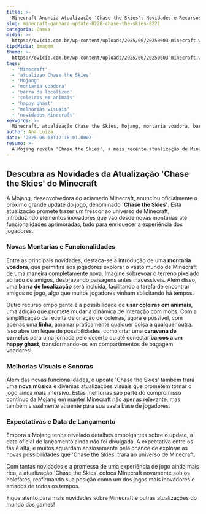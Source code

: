 ```yaml
---
title: >-
  Minecraft Anuncia Atualização 'Chase the Skies': Novidades e Recursos Inéditos
slug: minecraft-ganhara-update-8220-chase-the-skies-8221
categoria: Games
midia: >-
  https://ovicio.com.br/wp-content/uploads/2025/06/20250603-minecraft.webp
tipoMidia: imagem
thumb: >-
  https://ovicio.com.br/wp-content/uploads/2025/06/20250603-minecraft.webp
tags:
  - 'Minecraft'
  - 'atualizao Chase the Skies'
  - 'Mojang'
  - 'montaria voadora'
  - 'barra de localizao'
  - 'coleiras em animais'
  - 'happy ghast'
  - 'melhorias visuais'
  - 'novidades Minecraft'
keywords: >-
  Minecraft, atualização Chase the Skies, Mojang, montaria voadora, barra de localização, coleiras em animais, happy ghast, melhorias visuais, novidades Minecraft
author: Ana Luiza
data: '2025-06-03T12:18:01.000Z'
resumo: >-
  A Mojang revela 'Chase the Skies', a mais recente atualização de Minecraft que promete transformar a experiência de jogo com novas montarias, funcionalidades e melhorias visuais.
---
```


## Descubra as Novidades da Atualização 'Chase the Skies' do Minecraft

A Mojang, desenvolvedora do aclamado Minecraft, anunciou oficialmente o próximo grande update do jogo, denominado **'Chase the Skies'**. Esta atualização promete trazer um frescor ao universo de Minecraft, introduzindo elementos inovadores que vão desde novas montarias até funcionalidades aprimoradas, tudo para enriquecer a experiência dos jogadores.

### Novas Montarias e Funcionalidades

Entre as principais novidades, destaca-se a introdução de uma **montaria voadora**, que permitirá aos jogadores explorar o vasto mundo de Minecraft de uma maneira completamente nova. Imagine sobrevoar o terreno pixelado ao lado de amigos, desbravando paisagens antes inacessíveis. Além disso, uma **barra de localização** será incluída, facilitando a tarefa de encontrar amigos no jogo, algo que muitos jogadores vinham solicitando há tempos.

Outro recurso empolgante é a possibilidade de **usar coleiras em animais**, uma adição que promete mudar a dinâmica de interação com mobs. Com a simplificação da receita de criação de coleiras, agora é possível, com apenas uma **linha**, amarrar praticamente qualquer coisa a qualquer outra. Isso abre um leque de possibilidades, como criar uma **caravana de camelos** para uma jornada pelo deserto ou até conectar **barcos a um happy ghast**, transformando-os em compartimentos de bagagem voadores!

### Melhorias Visuais e Sonoras

Além das novas funcionalidades, o update 'Chase the Skies' também trará uma **nova música** e diversas atualizações visuais que prometem tornar o jogo ainda mais imersivo. Estas melhorias são parte do compromisso contínuo da Mojang em manter Minecraft não apenas relevante, mas também visualmente atraente para sua vasta base de jogadores.

### Expectativas e Data de Lançamento

Embora a Mojang tenha revelado detalhes empolgantes sobre o update, a data oficial de lançamento ainda não foi divulgada. A expectativa entre os fãs é alta, e muitos aguardam ansiosamente pela chance de explorar as novas possibilidades que 'Chase the Skies' trará ao universo de Minecraft.

Com tantas novidades e a promessa de uma experiência de jogo ainda mais rica, a atualização 'Chase the Skies' coloca Minecraft novamente sob os holofotes, reafirmando sua posição como um dos jogos mais inovadores e amados de todos os tempos.

Fique atento para mais novidades sobre Minecraft e outras atualizações do mundo dos games!